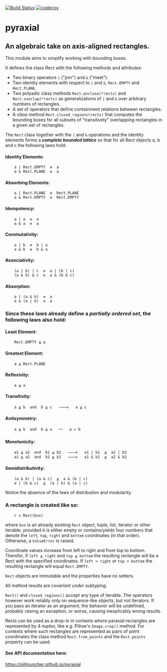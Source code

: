 [![Build Status](https://app.travis-ci.com/pillmuncher/pyraxial.svg?branch=main)](https://app.travis-ci.com/pillmuncher/pyraxial)
[![codecov](https://codecov.io/gh/pillmuncher/pyraxial/branch/main/graph/badge.svg?token=3Q4CRWL8SX)](https://codecov.io/gh/pillmuncher/pyraxial)
# pyraxial
## An algebraic take on axis-aligned rectangles.

This module aims to simplify working with bounding boxes.


It defines the class Rect with the following methods and attributes:
  - Two binary operators `|` ("join") and `&` ("meet").
  - Two identity elements with respect to `|` and `&`, `Rect.EMPTY` and `Rect.PLANE`.
  - Two polyadic class methods `Rect.enclose(*rects)` and `Rect.overlap(*rects)`
    as generalizations of `|` and `&` over arbitrary numbers of rectangles.
  - A set of operators that define containment relations between rectangles.
  - A class method `Rect.closed_regions(rects)` that computes the bounding boxes
    for all subsets of "transitively" overlapping rectangles in a given set of
    rectangles.


The `Rect` class together with the `|` and `&` operations and the identity elements
forms a ***complete bounded lattice*** so that for all Rect objects a, b and c the
following laws hold:

#### Identity Elements:
```
    a | Rect.EMPTY  ≡  a
    a & Rect.PLANE  ≡  a
```

#### Absorbing Elements:
```
    a | Rect.PLANE  ≡  Rect.PLANE
    a & Rect.EMPTY  ≡  Rect.EMPTY
```

#### Idempotency:
```
    a | a  ≡  a
    a & a  ≡  a
```

#### Commutativity:
```
    a | b  ≡  b | a
    a & b  ≡  b & a
```

#### Associativity:
```
    (a | b) | c  ≡  a | (b | c)
    (a & b) & c  ≡  a & (b & c)
```

#### Absorption:
```
    a | (a & b)  ≡  a
    a & (a | b)  ≡  a
```



### Since these laws already define a *partially ordered set*, the following laws also hold:

#### Least Element:
```
    Rect.EMPTY ≦ a
```

#### Greatest Element:
```
    a ≦ Rect.PLANE
```

#### Reflexivity:
```
    a ≦ a
```

#### Transitivity:
```
    a ≦ b  and  b ≦ c   🡒   a ≦ c
```

#### Antisymmetry:
```
    a ≦ b  and  b ≦ a   🡘   a = b
```

#### Monotonicity:
```
    a1 ≦ a2  and  b1 ≦ b2   🡒   a1 | b1  ≦  a2 | b2
    a1 ≦ a2  and  b1 ≦ b2   🡒   a1 & b1  ≦  a2 & b2
```

#### Semidistributivity:
```
    (a & b) | (a & c)  ≦  a & (b | c)
    a | (b & c)  ≦  (a | b) & (a | c)
```

Notice the absence of the laws of distribution and modularity.


### A rectangle is created like so:
```
    r = Rect(box)
```

where `box` is an already existing `Rect` object, tuple, list, iterator or other
iterable, provided it is either empty or contains/yields four numbers that
denote the `left`, `top`, `right` and `bottom` coordinates (in that order). Otherwise,
a `ValueError` is raised.

Coordinate values increase from left to right and from top to bottom.
Therefor, if `left ≦ right` and `top ≦ bottom` the resulting rectangle will be a
Rect with the specified coordinates.  If `left > right` or `top > bottom` the
resulting rectangle will equal `Rect.EMPTY`.

`Rect` objects are immutable and the properties have no setters.

All method results are *covariant under subtyping*.


`Rect()` and `closed_regions()` accept any type of iterable.  The operators however
work reliably only on sequence-like objects, but not iterators.  If you pass an
iterator as an argument, the behavior will be undefined, probably raising an
exception, or worse, causing inexplicably wrong results.

Rects can be used as a drop-in in contexts where paraxial rectangles are
represented by 4-tuples, like e.g. Pillow's `Image.crop()` method. For contexts
where such rectangles are represented as pairs of point coordinates the class
method `Rect.from_points` and the `Rect.points` property can be used.


#### See API documentation here:
https://pillmuncher.github.io/pyraxial

